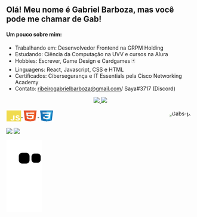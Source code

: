 ## Olá! Meu nome é Gabriel Barboza, mas você pode me chamar de Gab!

#### Um pouco sobre mim:
- Trabalhando em: Desenvolvedor Frontend na GRPM Holding
- Estudando: Ciência da Computação na UVV e cursos na Alura
- Hobbies: Escrever, Game Design e Cardgames 🃏
- Linguagens: React, Javascript, CSS e HTML
- Certificados: Cibersegurança e IT Essentials pela Cisco Networking
Academy
- Contato: ribeirogabrielbarboza@gmail.com/ Saya#3717 (Discord)


<div align="center">
  <a href="https://github.com/SayaProgrammer">
  <img height="180em" src="https://github-readme-stats.vercel.app/api?username=SayaProgrammer&show_icons=true&theme=tokyonight&include_all_commits=true&count_private=true"/>
  <img height="180em" src="https://github-readme-stats.vercel.app/api/top-langs/?username=SayaProgrammer&layout=compact&langs_count=7&theme=tokyonight"/>
</div>

<div style="display: inline_block"><br>
  <img align="center" alt="Gabs-Js" height="30" width="40" src="https://raw.githubusercontent.com/devicons/devicon/master/icons/javascript/javascript-plain.svg">
  <img align="center" alt="Gabs-HTML" height="30" width="40" src="https://raw.githubusercontent.com/devicons/devicon/master/icons/html5/html5-original.svg">
  <img align="center" alt="Gabs-CSS" height="30" width="40" src="https://raw.githubusercontent.com/devicons/devicon/master/icons/css3/css3-original.svg">
  <img align="right" alt="Gabs-pic" height="150" style="border-radius:50px;" src="https://media.discordapp.net/attachments/942824342180495440/996480559146606612/unknown.png?width=674&height=674">
  </div>
  <br>
  <div> 
  <a href="https://www.instagram.com/gabs_o_saya/" target="_blank"><img src="https://img.shields.io/badge/-Instagram-%23E4405F?style=for-the-badge&logo=instagram&logoColor=white" target="_blank"></a>
  <a href="https://www.linkedin.com/in/gabriel-barboza-ribeiro-a4139a226/" target="_blank"><img src="https://img.shields.io/badge/-LinkedIn-%230077B5?style=for-the-badge&logo=linkedin&logoColor=white" target="_blank"></a> 
 
  ![Snake animation](https://github.com/rafaballerini/rafaballerini/blob/output/github-contribution-grid-snake.svg)
 
</div>
